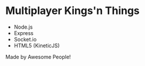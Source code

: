 Multiplayer Kings'n Things
==========================

- Node.js
- Express
- Socket.io
- HTML5 (KineticJS)

Made by Awesome People!
